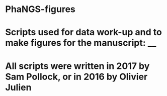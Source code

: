 # PhaNGS-figures
# Scripts used for data work-up and to make figures for the manuscript: __
# All scripts were written in 2017 by Sam Pollock, or in 2016 by Olivier Julien
